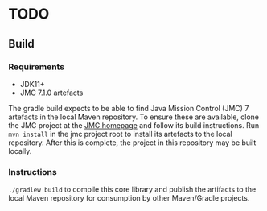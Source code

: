 # TODO

## Build

### Requirements

- JDK11+
- JMC 7.1.0 artefacts

The gradle build expects to be able to find Java Mission Control (JMC) 7
artefacts in the local Maven repository. To ensure these are available, clone
the JMC project at the [JMC homepage](https://hg.openjdk.java.net/jmc/jmc7)
and follow its build instructions. Run `mvn install` in the jmc project root to
install its artefacts to the local repository. After this is complete, the
project in this repository may be built locally.

### Instructions

`./gradlew build` to compile this core library and publish the artifacts to the
local Maven repository for consumption by other Maven/Gradle projects.
